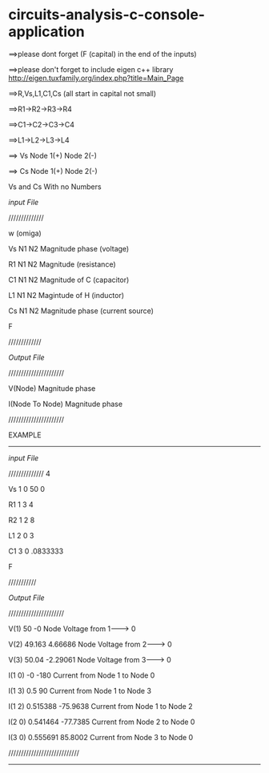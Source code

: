 # circuits-analysis-c-console-application



==>please dont forget (F (capital) in the end of the inputs)




==>please don't forget to include eigen c++ library  http://eigen.tuxfamily.org/index.php?title=Main_Page



==>R,Vs,L1,C1,Cs (all start in capital not small)



==>R1->R2->R3->R4



==>C1->C2->C3->C4


==>L1->L2->L3->L4


==> Vs Node 1(+)  Node 2(-)



==> Cs Node 1(+)  Node 2(-) 



Vs and Cs With no Numbers




*input File*



//////////////



w   (omiga)



Vs N1 N2 Magnitude phase  (voltage)



R1 N1 N2 Magnitude        (resistance)


C1 N1 N2 Magnitude of C   (capacitor)



L1 N1 N2 Magintude of H   (inductor)


Cs N1 N2 Magnitude phase  (current source) 



F



/////////////


*Output File*




//////////////////////



V(Node) Magnitude phase



I(Node To Node) Magnitude phase


//////////////////////





EXAMPLE



************************************
*input File*




//////////////
4



Vs 1 0 50 0



R1 1 3 4


R2 1 2 8


L1 2 0 3


C1 3 0 .0833333


F


///////////



*Output File*




//////////////////////





V(1) 50 -0                    Node Voltage from 1---> 0




V(2) 49.163 4.66686           Node Voltage from 2---> 0



V(3) 50.04 -2.29061           Node Voltage from 3---> 0   



I(1 0) -0 -180                Current from Node 1 to Node 0


I(1 3) 0.5 90                 Current from Node 1 to Node 3


I(1 2) 0.515388 -75.9638      Current from Node 1 to Node 2


I(2 0) 0.541464 -77.7385      Current from Node 2 to Node 0


I(3 0) 0.555691 85.8002       Current from Node 3 to Node 0




////////////////////////////
********************************************




